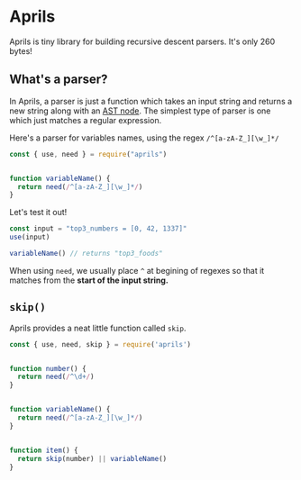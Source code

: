 # Aprils

Aprils is tiny library for building recursive descent parsers. It's only 260 bytes!


## What's a parser?

In Aprils, a parser is just a function which takes an input string and returns a new string along with an [AST node](https://en.wikipedia.org/wiki/Abstract_syntax_tree). The simplest type of parser is one which just matches a regular expression.

Here's a parser for variables names, using the regex `/^[a-zA-Z_][\w_]*/`  

```js
const { use, need } = require("aprils")


function variableName() {
  return need(/^[a-zA-Z_][\w_]*/)
}
```

Let's test it out!

```js
const input = "top3_numbers = [0, 42, 1337]"
use(input)

variableName() // returns "top3_foods"
```

When using `need`, we usually place `^` at begining of regexes so that it matches from the **start of the input string.**


## `skip()`

Aprils provides a neat little function called `skip`. 


```js
const { use, need, skip } = require('aprils')


function number() {
  return need(/^\d+/)
}


function variableName() {
  return need(/^[a-zA-Z_][\w_]*/)
}


function item() {
  return skip(number) || variableName()
}
```
